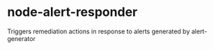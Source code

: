 # node-alert-responder
Triggers remediation actions in response to alerts generated by alert-generator
